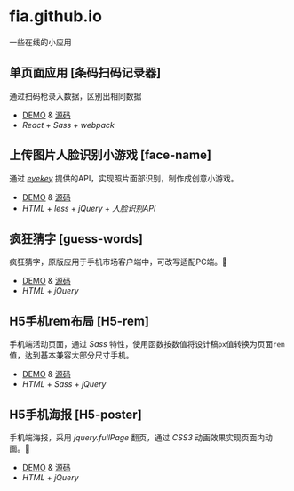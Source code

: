 # fia.github.io

一些在线的小应用

## 单页面应用 [条码扫码记录器]

通过扫码枪录入数据，区别出相同数据

- [DEMO](https://fia.github.io/Webapck-React-QRInput/dist/) & [源码](https://github.com/fia/fia.github.io/tree/master/Webapck-React-QRInput)
- *React* + *Sass* + *webpack*

## 上传图片人脸识别小游戏 [face-name]

通过 [*eyekey*](http://eyekey.com/) 提供的API，实现照片面部识别，制作成创意小游戏。

- [DEMO](https://fia.github.io/face-game/?uploadImgUrl=images/pic.jpg&imgFaceX=211&imgFaceW=56&imgFaceY=145&imgFaceH=56&headRandom=4&tipsRandom=0&face=2) & [源码](https://github.com/fia/fia.github.io/tree/master/face-game)
- *HTML* + *less* + *jQuery* + *人脸识别API*

## 疯狂猜字 [guess-words]

疯狂猜字，原版应用于手机市场客户端中，可改写适配PC端。

- [DEMO](https://fia.github.io/guess-words/) & [源码](https://github.com/fia/fia.github.io/tree/master/guess-words)
- *HTML* + *jQuery*

## H5手机rem布局 [H5-rem]

手机端活动页面，通过 *Sass* 特性，使用函数按数值将设计稿`px`值转换为页面`rem`值，达到基本兼容大部分尺寸手机。

- [DEMO](https://fia.github.io/H5-rem/) & [源码](https://github.com/fia/fia.github.io/tree/master/H5-rem)
- *HTML* + *Sass* + *jQuery*

## H5手机海报 [H5-poster]

手机端海报，采用 *jquery.fullPage* 翻页，通过 *CSS3* 动画效果实现页面内动画。

- [DEMO](https://fia.github.io/H5-poster/) & [源码](https://github.com/fia/fia.github.io/tree/master/H5-poster)
- *HTML* + *jQuery*